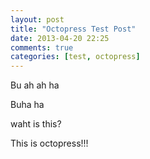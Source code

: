 ```yaml
---
layout: post
title: "Octopress Test Post"
date: 2013-04-20 22:25
comments: true
categories: [test, octopress]
---
```

Bu ah ah ha 

Buha ha 

waht is this?
<!-- more -->
This is octopress!!!